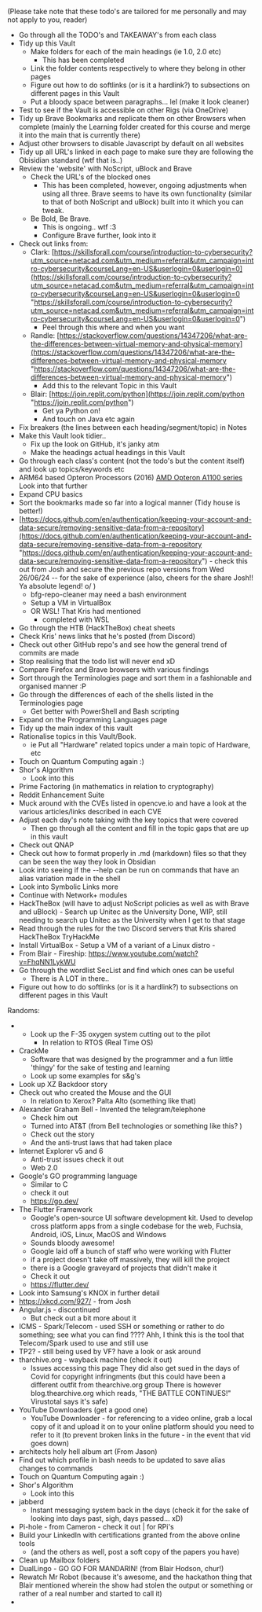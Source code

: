 (Please take note that these todo's are tailored for me personally and may not apply to you, reader) 
- Go through all the TODO's and TAKEAWAY's from each class
- Tidy up this Vault
	- Make folders for each of the main headings (ie 1.0, 2.0 etc)
		- This has been completed
	- Link the folder contents respectively to where they belong in other pages
	- Figure out how to do softlinks (or is it a hardlink?) to subsections on different pages in this Vault
	- Put a bloody space between paragraphs... lel (make it look cleaner)
- Test to see if the Vault is accessible on other Rigs (via OneDrive)
- Tidy up Brave Bookmarks and replicate them on other Browsers when complete (mainly the Learning folder created for this course and merge it into the main that is currently there)
- Adjust other browsers to disable Javascript by default on all websites
- Tidy up all URL's linked in each page to make sure they are following the Obisidian standard (wtf that is..)
- Review the 'website' with NoScript, uBlock and Brave
	- Check the URL's of the blocked ones
		- This has been completed, however, ongoing adjustments when using all three. Brave seems to have its own functionality (similar to that of both NoScript and uBlock) built into it which you can tweak. 
	- Be Bold, Be Brave.
		- This is ongoing.. wtf :3 
		- Configure Brave further, look into it
- Check out links from:
	- Clark: [https://skillsforall.com/course/introduction-to-cybersecurity?utm_source=netacad.com&utm_medium=referral&utm_campaign=intro-cybersecurity&courseLang=en-US&userlogin=0&userlogin=0](https://skillsforall.com/course/introduction-to-cybersecurity?utm_source=netacad.com&utm_medium=referral&utm_campaign=intro-cybersecurity&courseLang=en-US&userlogin=0&userlogin=0 "https://skillsforall.com/course/introduction-to-cybersecurity?utm_source=netacad.com&utm_medium=referral&utm_campaign=intro-cybersecurity&courseLang=en-US&userlogin=0&userlogin=0")
		- Peel through this where and when you want
	- Randle: [https://stackoverflow.com/questions/14347206/what-are-the-differences-between-virtual-memory-and-physical-memory](https://stackoverflow.com/questions/14347206/what-are-the-differences-between-virtual-memory-and-physical-memory "https://stackoverflow.com/questions/14347206/what-are-the-differences-between-virtual-memory-and-physical-memory")
		- Add this to the relevant Topic in this Vault
	- Blair: [https://join.replit.com/python](https://join.replit.com/python "https://join.replit.com/python")
		- Get ya Python on!
		- And touch on Java etc again
- Fix breakers (the lines between each heading/segment/topic) in Notes
- Make this Vault look tidier..
	- Fix up the look on GitHub, it's janky atm
	- Make the headings actual headings in this Vault
- Go through each class's content (not the todo's but the content itself) and look up topics/keywords etc
- ARM64 based Opteron Processors (2016)
	[AMD Opteron A1100 series](https://en.wikipedia.org/wiki/List_of_AMD_Opteron_processors#Opteron_A1100-series_%22Seattle%22_(28nm) "List of AMD Opteron processors")
	Look into that further
- Expand CPU basics
- Sort the bookmarks made so far into a logical manner (Tidy house is better!)
- [https://docs.github.com/en/authentication/keeping-your-account-and-data-secure/removing-sensitive-data-from-a-repository](https://docs.github.com/en/authentication/keeping-your-account-and-data-secure/removing-sensitive-data-from-a-repository "https://docs.github.com/en/authentication/keeping-your-account-and-data-secure/removing-sensitive-data-from-a-repository") - check this out from Josh and secure the previous repo versions from Wed 26/06/24 -- for the sake of experience (also, cheers for the share Josh!! Ya absolute legend!  o/ )
	- bfg-repo-cleaner may need a bash environment
	- Setup a VM in VirtualBox
	- OR WSL! That Kris had mentioned
		- completed with WSL
- Go through the HTB (HackTheBox) cheat sheets
- Check Kris' news links that he's posted (from Discord)
- Check out other GitHub repo's and see how the general trend of commits are made
- Stop realising that the todo list will never end xD
- Compare Firefox and Brave browsers with various findings
- Sort through the Terminologies page and sort them in a fashionable and organised manner :P 
- Go through the differences of each of the shells listed in the Terminologies page
	- Get better with PowerShell and Bash scripting
- Expand on the Programming Languages page
- Tidy up the main index of this vault
- Rationalise topics in this Vault/Book.
	- ie Put all "Hardware" related topics under a main topic of Hardware, etc
- Touch on Quantum Computing again :) 
- Shor's Algorithm
	- Look into this
- Prime Factoring (in mathematics in relation to cryptography)
- Reddit Enhancement Suite 
- Muck around with the CVEs listed in opencve.io and have a look at the various articles/links described in each CVE
- Adjust each day's note taking with the key topics that were covered
	- Then go through all the content and fill in the topic gaps that are up in this vault
- Check out QNAP
- Check out how to format properly in .md (markdown) files so that they can be seen the way they look in Obsidian
- Look into seeing if the --help can be run on commands that have an alias variation made in the shell
- Look into Symbolic Links more
- Continue with Network+ modules
- HackTheBox (will have to adjust NoScript policies as well as with Brave and uBlock)
		- Search up Unitec as the University
				Done, WIP, still needing to search up Unitec as the University when I get to that stage
- Read through the rules for the two Discord servers that Kris shared
	  HackTheBox
	  TryHackMe
- Install VirtualBox
		- Setup a VM of a variant of a Linux distro
		-
- From Blair - Fireship: https://www.youtube.com/watch?v=FhqNN1LykWU
- Go through the wordlist SecList and find which ones can be useful
	- There is A LOT in there..
- Figure out how to do softlinks (or is it a hardlink?) to subsections on different pages in this Vault
	

Randoms:
- - Look up the F-35 oxygen system cutting out to the pilot
	- In relation to RTOS (Real Time OS)
- CrackMe
	- Software that was designed by the programmer and a fun little 'thingy' for the sake of testing and learning
	- Look up some examples for s&g's
- Look up XZ Backdoor story
- Check out who created the Mouse and the GUI
	- In relation to Xerox? Palta Alto (something like that)
- Alexander Graham Bell - Invented the telegram/telephone
	- Check him out
	- Turned into AT&T (from Bell technologies or something like this? )
	- Check out the story
	- And the anti-trust laws that had taken place
- Internet Explorer v5 and 6
	- Anti-trust issues check it out
	- Web 2.0
- Google's GO programming language 
	- Similar to C
	- check it out
	- https://go.dev/
- The Flutter Framework
	- Google's open-source UI software development kit. Used to develop cross platform apps from a single codebase for the web, Fuchsia, Android, iOS, Linux, MacOS and Windows
	- Sounds bloody awesome!
	- Google laid off a bunch of staff who were working with Flutter
	- if a project doesn't take off massively, they will kill the project
	- there is a Google graveyard of projects that didn't make it
	- Check it out
	- https://flutter.dev/
- Look into Samsung's KNOX in further detail
- https://xkcd.com/927/ - from Josh
- Angular.js - discontinued
	- But check out a bit more about it
- ICMS - Spark/Telecom - used SSH or something or rather to do something; see what you can find
	  ???? Ahh, I think this is the tool that Telecom/Spark used to use and still use
- TP2? - still being used by VF? have a look or ask around
- tharchive.org - wayback machine (check it out)
	- Issues accessing this page
	  They did also get sued in the days of Covid for copyright infringments (but this could have been a different outfit from thearchive.org group
	  There is however blog.thearchive.org which reads, "THE BATTLE CONTINUES!"
	  Virustotal says it's safe)
- YouTube Downloaders (get a good one)
	- YouTube Downloader - for referencing to a video online, grab a local copy of it and upload it on to your online platform should you need to refer to it (to prevent broken links in the future - in the event that vid goes down)
- architects holy hell album art (From Jason)
- Find out which profile in bash needs to be updated to save alias changes to commands
- Touch on Quantum Computing again :) 
- Shor's Algorithm
	- Look into this
- jabberd
	- Instant messaging system back in the days (check it for the sake of looking into days past, sigh, days passed... xD)
- Pi-hole - from Cameron - check it out | for RPi's
- Build your LinkedIn with certifications granted from the above online tools
	- (and the others as well, post a soft copy of the papers you have)
- Clean up Mailbox folders
- DualLingo - GO GO FOR MANDARIN! (from Blair Hodson, chur!)
- Rewatch Mr Robot (because it's awesome, and the hackathon thing that Blair mentioned wherein the show had stolen the output or something or rather of a real number and started to call it)
- 